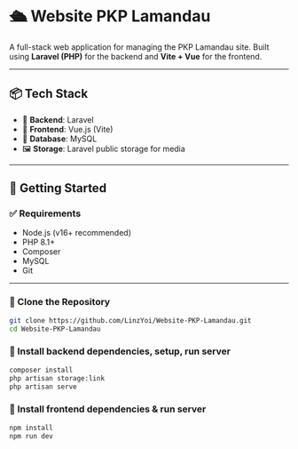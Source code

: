 # 🛳️ Website PKP Lamandau

A full-stack web application for managing the PKP Lamandau site. Built using **Laravel (PHP)** for the backend and **Vite + Vue** for the frontend.

---

## 📦 Tech Stack

- 🔧 **Backend**: Laravel
- 🎨 **Frontend**: Vue.js (Vite)
- 💾 **Database**: MySQL
- 🖼️ **Storage**: Laravel public storage for media

---

## 🚀 Getting Started

### ✅ Requirements

- Node.js (v16+ recommended)
- PHP 8.1+
- Composer
- MySQL
- Git

---

### 📂 Clone the Repository

```bash
git clone https://github.com/LinzYoi/Website-PKP-Lamandau.git
cd Website-PKP-Lamandau
```

### 📂 Install backend dependencies, setup, run server
```bash
composer install
php artisan storage:link
php artisan serve
```

### 📂 Install frontend dependencies & run server
```bash
npm install
npm run dev
```
